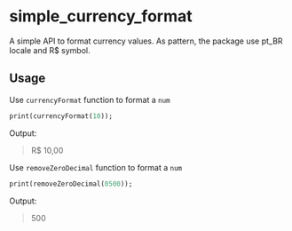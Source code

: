 # simple_currency_format

A simple API to format currency values.
As pattern, the package use pt_BR locale and R$ symbol.


## Usage

Use `currencyFormat` function to format a `num`

```dart
print(currencyFormat(10));
```

Output:

> R$ 10,00


Use `removeZeroDecimal` function to format a `num`

```dart
print(removeZeroDecimal(0500));
```

Output:

> 500